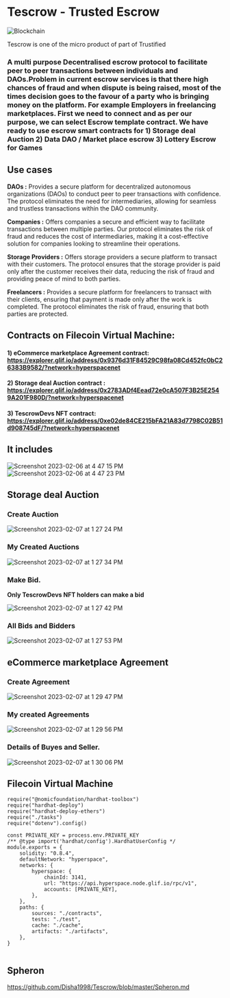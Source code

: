 # Tescrow - Trusted Escrow

![Blockchain](https://user-images.githubusercontent.com/69969675/217176054-07179c50-097e-4037-b97a-f14824ac8e06.gif)

 Tescrow is one of the micro product of part of Trustified 


### A multi purpose Decentralised escrow protocol to facilitate peer to peer transactions between individuals and DAOs.Problem in current escrow services is that there high chances of fraud and when dispute is being raised, most of the times decision goes to the favour of a party who is bringing money on the platform. For example Employers in freelancing marketplaces. First we need to connect and as per our purpose, we can select Escrow template contract. We have ready to use escrow smart contracts for 1) Storage deal Auction 2) Data DAO / Market place escrow 3) Lottery Escrow for Games


## Use cases 

**DAOs :** Provides a secure platform for decentralized autonomous organizations (DAOs) to conduct peer to peer transactions with confidence. The protocol eliminates the need for intermediaries, allowing for seamless and trustless transactions within the DAO community.

**Companies :** Offers companies a secure and efficient way to facilitate transactions between multiple parties. Our protocol eliminates the risk of fraud and reduces the cost of intermediaries, making it a cost-effective solution for companies looking to streamline their operations.

**Storage Providers :** Offers storage providers a secure platform to transact with their customers. The protocol ensures that the storage provider is paid only after the customer receives their data, reducing the risk of fraud and providing peace of mind to both parties.

**Freelancers :** Provides a secure platform for freelancers to transact with their clients, ensuring that payment is made only after the work is completed. The protocol eliminates the risk of fraud, ensuring that both parties are protected.


## Contracts on Filecoin Virtual Machine:

#### 1) eCommerce marketplace Agreement contract: https://explorer.glif.io/address/0x9376d31F84529C98fa08Cd452fc0bC26383B9582/?network=hyperspacenet
#### 2) Storage deal Auction contract : https://explorer.glif.io/address/0x2783ADf4Eead72e0cA507F3B25E2549A201F980D/?network=hyperspacenet
#### 3) TescrowDevs NFT contract: https://explorer.glif.io/address/0xe02de84CE215bFA21A83d7798C02B51d908745dF/?network=hyperspacenet


## It includes

![Screenshot 2023-02-06 at 4 47 15 PM](https://user-images.githubusercontent.com/69969675/217185272-683f77a0-d8fc-4b23-91ed-c400989cbc86.png)
![Screenshot 2023-02-06 at 4 47 23 PM](https://user-images.githubusercontent.com/69969675/217185277-80153fa3-2227-4dd0-acd6-8802789c943a.png)


## Storage deal Auction

### Create Auction

![Screenshot 2023-02-07 at 1 27 24 PM](https://user-images.githubusercontent.com/69969675/217185569-0ad58965-3cdf-4712-b778-0eec7737dc97.png)

### My Created Auctions

![Screenshot 2023-02-07 at 1 27 34 PM](https://user-images.githubusercontent.com/69969675/217185578-f1e08e0e-e82c-46d2-bd88-2a73c5d2aa81.png)

### Make Bid. 

**Only TescrowDevs NFT holders can make a bid**


![Screenshot 2023-02-07 at 1 27 42 PM](https://user-images.githubusercontent.com/69969675/217185580-09dab6fb-efdc-4578-b5ba-cfc68777044e.png)

### All Bids and Bidders

![Screenshot 2023-02-07 at 1 27 53 PM](https://user-images.githubusercontent.com/69969675/217185583-6d07d4f3-04f0-4aab-9df3-b1a936548ea2.png)

## eCommerce marketplace Agreement

### Create Agreement

![Screenshot 2023-02-07 at 1 29 47 PM](https://user-images.githubusercontent.com/69969675/217185972-e86379c6-6b1d-47a5-a0b3-9395d6a6f684.png)

### My created Agreements

![Screenshot 2023-02-07 at 1 29 56 PM](https://user-images.githubusercontent.com/69969675/217185979-90acf027-2b17-40a8-8fd6-95ed2083abac.png)

### Details of Buyes and Seller.

![Screenshot 2023-02-07 at 1 30 06 PM](https://user-images.githubusercontent.com/69969675/217185983-6f397a11-e086-47b5-83c4-a7f2cac63342.png)


## Filecoin Virtual Machine

```
require("@nomicfoundation/hardhat-toolbox")
require("hardhat-deploy")
require("hardhat-deploy-ethers")
require("./tasks")
require("dotenv").config()

const PRIVATE_KEY = process.env.PRIVATE_KEY
/** @type import('hardhat/config').HardhatUserConfig */
module.exports = {
    solidity: "0.8.4",
    defaultNetwork: "hyperspace",
    networks: {
        hyperspace: {
            chainId: 3141,
            url: "https://api.hyperspace.node.glif.io/rpc/v1",
            accounts: [PRIVATE_KEY],
        },
    },
    paths: {
        sources: "./contracts",
        tests: "./test",
        cache: "./cache",
        artifacts: "./artifacts",
    },
}


```

## Spheron

https://github.com/Disha1998/Tescrow/blob/master/Spheron.md
